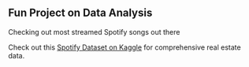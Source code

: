 ## Fun Project on Data Analysis

Checking out most streamed Spotify songs out there

Check out this [Spotify Dataset on Kaggle](https://www.kaggle.com/datasets/asaniczka/top-spotify-songs-in-73-countries-daily-updated) for comprehensive real estate data.
